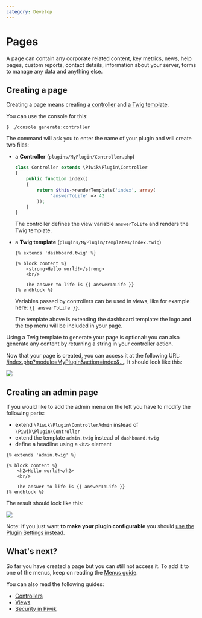```yaml
---
category: Develop
---
```

# Pages

A page can contain any corporate related content, key metrics, news, help pages, custom reports, contact details, information about your server, forms to manage any data and anything else.

## Creating a page

Creating a page means creating [a controller](/guides/controllers) and [a Twig template](/guides/views).

You can use the console for this:

```
$ ./console generate:controller
```

The command will ask you to enter the name of your plugin and will create two files:

- a **Controller** (`plugins/MyPlugin/Controller.php`)

    ```php
    class Controller extends \Piwik\Plugin\Controller
    {
        public function index()
        {
            return $this->renderTemplate('index', array(
                 'answerToLife' => 42
            ));
        }
    }
    ```

    The controller defines the view variable `answerToLife` and renders the Twig template.

- a **Twig template** (`plugins/MyPlugin/templates/index.twig`)

    ```twig
    {% extends 'dashboard.twig' %}

    {% block content %}
        <strong>Hello world!</strong>
        <br/>

        The answer to life is {{ answerToLife }}
    {% endblock %}
    ```

    Variables passed by controllers can be used in views, like for example here: `{{ answerToLife }}`.

    The template above is extending the dashboard template: the logo and the top menu will be included in your page.

Using a Twig template to generate your page is optional: you can also generate any content by returning a string in your controller action.

Now that your page is created, you can access it at the following URL: [/index.php?module=MyPlugin&action=index&…](http://localhost:8000/index.php?module=MyPlugin&action=index&idSite=1&period=day&date=yesterday). It should look like this:

![](https://piwik.org/wp-content/uploads/2014/09/action_example.png)

## Creating an admin page

If you would like to add the admin menu on the left you have to modify the following parts:

- extend `\Piwik\Plugin\ControllerAdmin` instead of `\Piwik\Plugin\Controller`
- extend the template `admin.twig` instead of `dashboard.twig`
- define a headline using a `<h2>` element

```twig
{% extends 'admin.twig' %}

{% block content %}
    <h2>Hello world!</h2>
    <br/>

    The answer to life is {{ answerToLife }}
{% endblock %}
```

The result should look like this:

![](https://piwik.org/wp-content/uploads/2014/09/action_admin_example.png)

Note: if you just want **to make your plugin configurable** you should [use the Plugin Settings instead](/guides/plugin-settings).

## What's next?

So far you have created a page but you can still not access it. To add it to one of the menus, keep on reading the [Menus guide](/guides/menus.md).

You can also read the following guides:

- [Controllers](/guides/controllers.md)
- [Views](/guides/views.md)
- [Security in Piwik](/guides/security-in-piwik.md)
